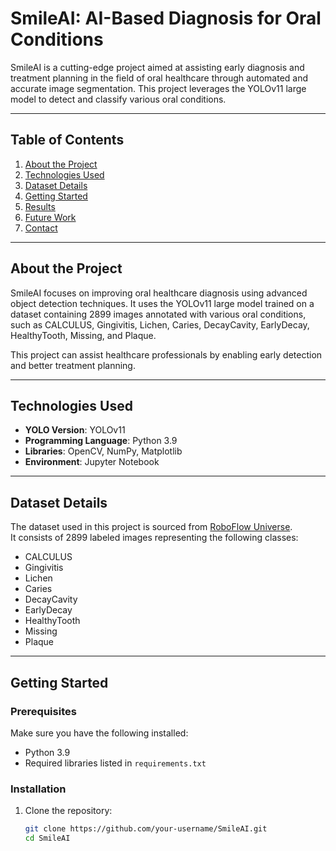 # SmileAI: AI-Based Diagnosis for Oral Conditions

SmileAI is a cutting-edge project aimed at assisting early diagnosis and treatment planning in the field of oral healthcare through automated and accurate image segmentation. This project leverages the YOLOv11 large model to detect and classify various oral conditions.

---

## Table of Contents
1. [About the Project](#about-the-project)
2. [Technologies Used](#technologies-used)
3. [Dataset Details](#dataset-details)
4. [Getting Started](#getting-started)
5. [Results](#results)
6. [Future Work](#future-work)
7. [Contact](#contact)

---

## About the Project

SmileAI focuses on improving oral healthcare diagnosis using advanced object detection techniques. It uses the YOLOv11 large model trained on a dataset containing 2899 images annotated with various oral conditions, such as CALCULUS, Gingivitis, Lichen, Caries, DecayCavity, EarlyDecay, HealthyTooth, Missing, and Plaque.

This project can assist healthcare professionals by enabling early detection and better treatment planning.

---

## Technologies Used

- **YOLO Version**: YOLOv11
- **Programming Language**: Python 3.9
- **Libraries**: OpenCV, NumPy, Matplotlib
- **Environment**: Jupyter Notebook

---

## Dataset Details

The dataset used in this project is sourced from [RoboFlow Universe](https://universe.roboflow.com/detection12/dent_final2).  
It consists of 2899 labeled images representing the following classes:
- CALCULUS
- Gingivitis
- Lichen
- Caries
- DecayCavity
- EarlyDecay
- HealthyTooth
- Missing
- Plaque

---

## Getting Started

### Prerequisites
Make sure you have the following installed:
- Python 3.9
- Required libraries listed in `requirements.txt`

### Installation
1. Clone the repository:
   ```bash
   git clone https://github.com/your-username/SmileAI.git
   cd SmileAI
